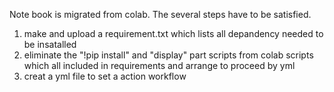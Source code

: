Note book is migrated from colab. The several steps have to be satisfied.

1. make and upload a requirement.txt which lists all depandency needed to be insatalled
2. eliminate the "!pip install" and "display" part scripts from colab scripts which all included in requirements and arrange to proceed by yml
3. creat a  yml file to set a action workflow
